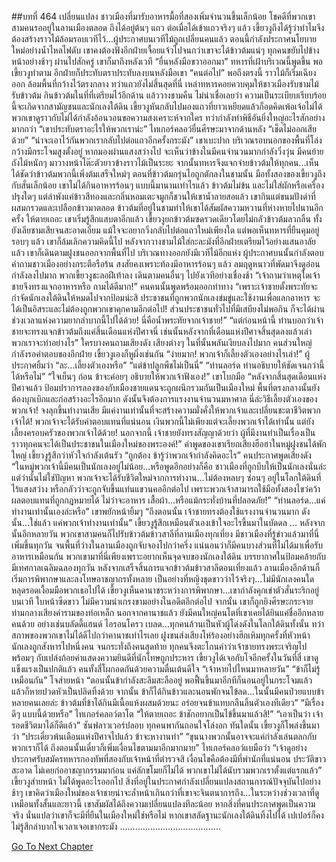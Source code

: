##บทที่ 464 เปลี่ยนแปลง
ชาวเมืองที่มารับอาหารมื้อที่สองเพิ่มจำนวนขึ้นเล็กน้อย โชคดีที่พวกเขาสามคนรออยู่ในลานเมืองตลอด ถึงได้อยู่ต้นๆ แถว
ต่อเมื่อได้เข้าแถวจริงๆ แล้ว เขี้ยวงูถึงได้รู้ว่าทำไมจึงต้องสร้างราวไม้ล้อมรอบเวทีไว้...ผู้ประกาศบนเวทีไม้ถูกเปลี่ยนคนแล้ว ตอนนี้กำลังประกาศนโยบายใหม่อย่างน้ำไหลไฟดับ เขาคงต้องฟังอีกฝ่ายเจื้อยแจ้วไปจนกว่าเขาจะได้ข้าวต้มแน่ๆ
ทุกคนขยับไปข้างหน้าอย่างช้าๆ ผ่านไปสักครู่ เขาก็มาถึงหลังเวที
“ยื่นหลังมือขวาออกมา” ทหารที่เฝ้าบริเวณนี้พูดขึ้น
พอเขี้ยวงูทำตาม อีกฝ่ายก็ประทับตราประทับลงบนหลังมือเขา
“คนต่อไป”
พอถึงตรงนี้ ราวไม้ก็เริ่มเฉียงออก ล้อมพื้นที่กว้างไว้ตรงกลาง ทว่าแถวยังไม่สิ้นสุดที่นี่ เหล่าทหารคอยควบคุมให้ชาวเมืองรับชามไม้ รับข้าวต้ม กินข้าวต้มในที่ที่เตรียมไว้อีกด้าน แล้ววางชามคืน ไม่น่าเชื่อเลยว่า ความเป็นระเบียบเรียบร้อยนี้จะเกิดจากสามัญชนและนักเลงใต้ดิน
เขี้ยวงูหันกลับไปมองแถวที่ยาวเหยียดแล้วก็อดคิดเพ้อเจ้อไม่ได้ พวกเขาดูราวกับไม่ได้กำลังอ้อนวอนขอความสงเคราะห์จากใคร ทว่ากำลังทำพิธีอันยิ่งใหญ่อะไรสักอย่างมากกว่า
“เขาประทับตราอะไรให้พวกเราน่ะ” ไทเกอร์คลอว์ยื่นศีรษะมาจากด้านหลัง “เช็ดไม่ออกเสียด้วย”
“น่าจะเอาไว้กันพวกเรากลับไปต่อแถวอีกครั้งกระมัง” เขาเบะปาก
บริเวณรอบนอกของพื้นที่โล่งกว้างมีกระโจมสูงตั้งอยู่ หากมองผ่านแสงสว่างไป จะเห็นว่าข้างในมีคนจำนวนมากกำลังวิ่งวุ่น มีคนย้ายถังไม้หนักๆ มาวางหน้าโต๊ะตัวยาวข้างราวไม้เป็นระยะ จากนั้นทหารจึงแจกจ่ายข้าวต้มให้ทุกคน...เห็นได้ชัดว่าข้าวต้มพวกนี้เพิ่งต้มเสร็จใหม่ๆ ตอนที่ข้าวต้มกรุ่นไอถูกตักลงในชามนั้น มือทั้งสองของเขี้ยวงูถึงกับสั่นเล็กน้อย
เขาไม่ได้กินอาหารร้อนๆ แบบนี้มานานเท่าไรแล้ว
ข้าวต้มไม่ข้น และไม่ใส่ผักหรือเครื่องปรุงใดๆ แต่ลำพังแค่ข้าวสีทองและกลิ่นหอมเตะจมูกก็ชวนให้เขาน้ำลายสอแล้ว เขากินแต่ขนมปังดำที่ผสมกรวดและเปลือกข้าวมาตลอด ข้าวต้มที่อยู่ในชามทำให้เขาได้สัมผัสความหวานที่ห่างหายไปนานอีกครั้ง
ให้ตายเถอะ เขาเริ่มรู้สึกแสบตาอีกแล้ว
เขี้ยวงูยกข้าวต้มซดรวดเดียวโดยไม่กลัวข้าวต้มลวกลิ้น ทั้งยังเลียชามเสียจนสะอาดเอี่ยม แม้ใจจะอยากวิ่งกลับไปต่อแถวใหม่เพียงใด แต่พอเห็นทหารที่ยืนคุมอยู่รอบๆ แล้ว เขาก็ล้มเลิกความคิดนี้ไป หลังจากวางชามไม้ใส่กะละมังที่อีกฝ่ายเตรียมไว้อย่างแสนอาลัยแล้ว เขาก็เดินตามฝูงชนออกจากพื้นที่ไป
บริเวณทางออกยังมีเวทีไม้อีกแห่ง ผู้ประกาศบนนั้นกำลังตอบคำถามชาวเมืองอย่างกระตือรือร้น
สงสัยคงเพราะท้องมีอาหารร้อนๆ แล้ว ลมฤดูหนาวที่พัดมาจึงดูอ่อนกำลังลงไปมาก พวกเขี้ยวงูชะลอฝีเท้าลง เดินตามคนอื่นๆ ไปยังเวทีอย่างเชื่องช้า
“เจ้าถามว่าเหตุใดเจ้าชายจึงทรงแจกอาหารหรือ ถามได้ดีมาก!” คนคนนั้นพูดพร้อมออกท่าทาง “เพราะเจ้าชายตั้งพระทัยจะกำจัดนักเลงใต้ดินให้หมดไปจากป้อมน่ะสิ ประชาชนที่ถูกพวกนักเลงข่มขู่และใช้งานเพื่อแลกอาหาร จะได้เป็นอิสระและไม่ต้องถูกพวกเขาคุกคามอีกต่อไป! ส่วนประชาชนทั่วไปที่มีเสบียงไม่พอกิน ก็จะได้ผ่านช่วงเวลาแห่งความยากลำบากนี้ไปได้ด้วย! นี่คือน้ำพระทัยจากเจ้าชาย!”
“แต่ก่อนหน้านี้ ท่านบอกว่าเจ้าชายจะทรงแจกข้าวต้มถึงแค่สิ้นเดือนแห่งปีศาจนี่ เช่นนั้นหลังจากที่เดือนแห่งปีศาจสิ้นสุดลงแล้วเล่า พวกเราจะทำอย่างไร” ใครบางคนถามเสียงดัง
เสียงต่างๆ ในที่นั้นพลันเงียบลงไปมาก คนส่วนใหญ่กำลังรอคำตอบของอีกฝ่าย เขี้ยวงูเองก็หูผึ่งเช่นกัน
“ง่ายมาก! พวกเจ้าก็เลี้ยงตัวเองอย่างไรเล่า!” ผู้ประกาศยิ้มว่า
“ละ...เลี้ยงตัวเองหรือ”
“แต่ข้าปลูกพืชไม่เป็นนี่”
“ท่านลอร์ด ท่านอธิบายให้ชัดเจนกว่านี้ได้หรือไม่”
“ใจเย็นๆ ก่อน ข้าจะค่อยๆ อธิบายให้พวกเจ้าฟังเอง!” เขาโบกมือ “หลังจากสิ้นสุดเดือนแห่งปีศาจแล้ว ป้อมปราการลองซองกับเมืองชายแดนจะถูกผนึกรวมกันเป็นเมืองใหม่ พื้นที่ตรงกลางนั้นยังต้องบุกเบิกและก่อสร้างอะไรอีกมาก ดังนั้นจึงต้องการแรงงานจำนวนมหาศาล นี่ล่ะวิธีเลี้ยงตัวเองของพวกเจ้า! จงลุกขึ้นทำงานเสีย มีแค่งานเท่านั้นที่จะสร้างความมั่งคั่งให้พวกเจ้าและเปลี่ยนชะตาชีวิตพวกเจ้าได้! พวกเจ้าจะได้รับค่าตอบแทนที่แน่นอน เงินพวกนี้ไม่เพียงแต่จะเลี้ยงพวกเจ้าได้เท่านั้น แต่ยังเลี้ยงครอบครัวของพวกเจ้าได้ด้วย! นอกจากนี้ เจ้าชายยังทรงสัญญาด้วยว่า ผู้ที่มีงานทำเป็นเรื่องเป็นราวทุกคนจะได้เป็นประชาชนในเมืองใหม่ของพระองค์!”
คำพูดของเขาเรียกเสียงฮือฮาในหมู่ฝูงชนได้พักใหญ่ เขี้ยวงูรู้สึกว่าหัวใจกำลังเต้นรัว
“ถูกต้อง ข้ารู้ว่าพวกเจ้ากำลังคิดอะไร” คนประกาศพูดเสียงดัง “ในหมู่พวกเจ้านี้มีคนเป็นนักเลงอยู่ไม่น้อย...หรือพูดอีกอย่างก็คือ ชาวเมืองที่ถูกบีบให้เป็นนักเลงนั่นล่ะ แต่ว่านั่นไม่ใช่ปัญหา พวกเจ้าจะได้รับชีวิตใหม่จากการทำงาน...ไม่ต้องหลบๆ ซ่อนๆ อยู่ในโลกใต้ดินที่ไร้แสงสว่าง หรือกลัวว่าจะถูกจับขึ้นแท่นแขวนคออีกต่อไป เพราะพวกเจ้าสามารถใช้มือทั้งสองไขว่คว้าผลตอบแทนที่ถูกกฎหมายได้ ไม่ว่าจะอาหาร เสื้อผ้า...หรือแม้กระทั่งบ้านที่ปลอดภัย!”
“ท่านลอร์ด...แค่ทำงานเท่านั้นเองล่ะหรือ”
เขาพยักหน้ายิ้มๆ “ถึงตอนนั้น เจ้าชายทรงต้องใช้แรงงานจำนวนมาก ดังนั้น...ใช่แล้ว แค่พวกเจ้าทำงานเท่านั้น”
เขี้ยวงูรู้สึกเหมือนตัวเองเข้าใจอะไรขึ้นมาในบัดดล
...
หลังจากนั้นอีกหลายวัน พวกเขาสามคนก็ไปรับข้าวต้มข้าวสาลีที่ลานเมืองทุกเที่ยง มีชาวเมืองที่รู้ข่าวแล้วมาที่นี่เพิ่มขึ้นทุกวัน จนพื้นที่ว่างในลานเมืองถูกจับจองไปกว่าครึ่ง แน่นอนว่าก็มีคนบางส่วนที่ไม่ได้มาเพื่อรับอาหารเหมือนกัน พวกเขามาที่นี่เพียงเพราะอยากเห็นจุดจบของนักเลงใต้ดิน
บรรยากาศในป้อมคล้ายกับมีเทศกาลเฉลิมฉลองทุกวัน
หลังจากเสร็จสิ้นการแจกข้าวต้มข้าวสาลีตอนเที่ยงแล้ว
ลานเมืองอีกด้านก็เริ่มการพิพากษาและลงโทษอาชญากรทั้งหลาย
เป็นอย่างที่หญิงชุดขาวว่าไว้จริงๆ...ไม่มีนักเลงคนใดหลุดรอดเงื้อมมือพวกเธอไปได้ เขี้ยวงูเห็นคานาชระหว่างการพิพากษา...เขากำลังคุกเข่าตัวสั่นระริกอยู่บนเวที ใบหน้าซีดขาว ไม่มีความน่าเกรงขามอย่างในอดีตอีกต่อไป
จากนั้น เขาก็ถูกยิงศีรษะกระจายท่ามกลางเสียงคำรามของท่อเหล็ก
นอกจากคานาชแล้ว ยังมีคนใหญ่คนโตที่เขาเคยได้ยินแค่ชื่ออีกหลายคนด้วย
อย่างเช่นบลัดดี้แฮนด์ ไอรอนโครว เบลด...ทุกคนล้วนเป็นหัวผู้โด่งดังในโลกใต้ดินทั้งนั้น ทว่าสภาพของพวกเขาไม่ได้ดีไปกว่าคานาชเท่าไรเลย ฝูงชนส่งเสียงโห่ร้องอย่างฮึกเหิมทุกครั้งที่หัวหน้านักเลงถูกสังหารไปหนึ่งคน จนกระทั่งถึงคนสุดท้าย ทุกคนจึงตะโกนคำว่าเจ้าชายทรงพระเจริญไปพร้อมๆ กับเปล่งถ้อยคำแสดงความยินดีที่นักโทษถูกประหาร
เขี้ยวงูได้เจอกับโจอีกครั้งในวันที่สี่ เขาดูแข็งแรงเป็นปกติแล้ว คนทั้งสี่โผกอดกันด้วยความตื่นเต้นดีใจ
“เจ้าหายไปไหนมาหลายวัน”
“ข้าก็ไม่รู้เหมือนกัน” โจส่ายหน้า “ตอนนั้นข้ากำลังสะลึมสะลืออยู่ พอฟื้นขึ้นมาอีกทีก็นอนอยู่ในกระโจมแล้ว แล้วก็หายปวดหัวเป็นปลิดทิ้งด้วย จากนั้น ข้าก็ได้กินข้าวและนอนพักจนไข้ลด...ในนั้นมีคนป่วยแบบข้าหลายคนเลยล่ะ ข้าวต้มที่ข้าได้กินมีเนื้อแห้งผสมด้วยนะ อร่อยจนข้าแทบกลืนลิ้นตัวเองทีเดียว”
“มีเรื่องดีๆ แบบนี้ด้วยหรือ” ไทเกอร์คลอว์ตาโต “ให้ตายเถอะ ข้าชักอยากเป็นไข้ขึ้นมาแล้วสิ!”
“เอาเป็นว่า เจ้ารอดชีวิตมาได้ก็ดีแล้ว” ซันฟลาวเวอร์ปลอบ
ทุกคนพากันถอนใจโล่งอก ทันใดนั้น เขี้ยวงูก็โพล่งขึ้นมาว่า “ประเดี๋ยวพ้นเดือนแห่งปีศาจไปแล้ว ข้าจะหางานทำ”
“ขุนนางพวกนั้นอาจจะแค่กำลังเล่นตลกกับพวกเราก็ได้ ถึงตอนนั้นเดี๋ยวก็เพิ่มเงื่อนไขตามมาอีกมากมาย” ไทเกอร์คลอว์แบมือว่า “เจ้าดูอย่างประกาศรับสมัครทหารกองทัพที่สองกับเจ้าหน้าที่ตำรวจสิ เงื่อนไขคือต้องมีที่พำนักที่แน่นอน ประวัติขาวสะอาด ไม่เคยก่ออาชญากรรมมาก่อน แค่ลักขโมยก็ไม่ได้ พวกเขาไม่ได้นับรวมพวกเราตั้งแต่แรกแล้ว”
เขี้ยวงูส่ายหน้า ไม่ได้พูดอะไรออกไป สิ่งที่อยู่ในประกาศกำลังเปลี่ยนแปลงสถานการณ์ปัจจุบันไปอย่างช้าๆ เขาคิดว่าเมืองใหม่ของเจ้าชายน่าจะล้ำหน้าเกินกว่าที่เขาจะจินตนาการถึง...ในระหว่างช่วงเวลาที่ดูเหมือนทั้งสั้นและยาวนี้ เขาสัมผัสได้ถึงความเปลี่ยนแปลงทีละน้อย
หากสิ่งที่คนประกาศพูดเป็นความจริง นั่นแปลว่าเขาก็จะมีที่ยืนในเมืองใหม่ใช่หรือไม่ หากเขาสลัดฐานะนักเลงใต้ดินทิ้งไปได้ เปเปอร์ก็คงไม่รู้สึกลำบากใจเวลาเจอเขากระมัง
………………………………….


[Go To Next Chapter]( ./377.md)